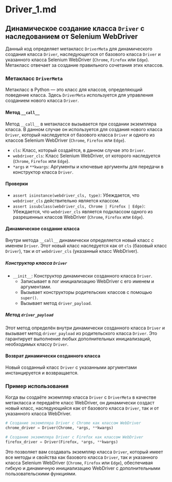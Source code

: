 # Driver_1.md

## Динамическое создание класса `Driver` с наследованием от Selenium WebDriver

Данный код определяет метакласс `DriverMeta` для динамического создания класса `Driver`, наследующегося от базового класса `Driver` и указанного класса Selenium WebDriver (`Chrome`, `Firefox` или `Edge`). Метакласс отвечает за создание правильного сочетания этих классов.

### Метакласс `DriverMeta`

Метакласс в Python — это класс для классов, определяющий поведение класса. Здесь `DriverMeta` используется для управления созданием нового класса `Driver`.

#### Метод `__call__`

Метод `__call__` в метаклассе вызывается при создании экземпляра класса. В данном случае он используется для создания нового класса `Driver`, который наследуется от базового класса `Driver` и одного из классов Selenium WebDriver (`Chrome`, `Firefox` или `Edge`).

- `cls`: Класс, который создаётся, в данном случае это `Driver`.
- `webdriver_cls`: Класс Selenium WebDriver, от которого наследуется (`Chrome`, `Firefox` или `Edge`).
- `*args` и `**kwargs`: Аргументы и ключевые аргументы для передачи в конструктор класса `Driver`.

#### Проверки

- `assert isinstance(webdriver_cls, type)`: Убеждается, что `webdriver_cls` действительно является классом.
- `assert issubclass(webdriver_cls, Chrome | Firefox | Edge)`: Убеждается, что `webdriver_cls` является подклассом одного из разрешенных классов WebDriver (`Chrome`, `Firefox` или `Edge`).

#### Динамическое создание класса

Внутри метода `__call__` динамически определяется новый класс с именем `Driver`. Этот новый класс наследуется как от `cls` (базовый класс `Driver`), так и от `webdriver_cls` (указанный класс WebDriver).

##### Конструктор класса `Driver`

- `__init__`: Конструктор динамически созданного класса `Driver`.
  - Записывает в лог инициализацию WebDriver с его именем и аргументами.
  - Вызывает конструкторы родительских классов с помощью `super()`.
  - Вызывает метод `driver_payload`.

##### Метод `driver_payload`

Этот метод определён внутри динамически созданного класса `Driver` и вызывает метод `driver_payload` из родительского класса `Driver`. Это гарантирует выполнение любых дополнительных инициализаций, необходимых классу `Driver`.

#### Возврат динамически созданного класса

Новый созданный класс `Driver` с указанными аргументами инстанцируется и возвращается.

### Пример использования

Когда вы создаёте экземпляр класса `Driver` с `DriverMeta` в качестве метакласса и передаёте класс WebDriver, он динамически создаст новый класс, наследующийся как от базового класса `Driver`, так и от указанного класса WebDriver.

```python
# Создание экземпляра Driver с Chrome как классом WebDriver
chrome_driver = Driver(Chrome, *args, **kwargs)

# Создание экземпляра Driver с Firefox как классом WebDriver
firefox_driver = Driver(Firefox, *args, **kwargs)
```

Это позволяет вам создавать экземпляр класса `Driver`, который имеет все методы и свойства как базового класса `Driver`, так и указанного класса Selenium WebDriver (`Chrome`, `Firefox` или `Edge`), обеспечивая гибкую и динамичную инициализацию WebDriver с дополнительными пользовательскими функциями.